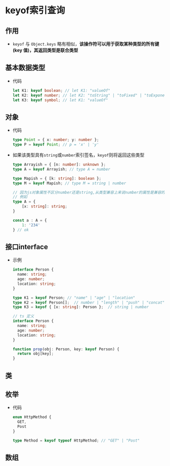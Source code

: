 # keyof索引查询

## 作用

*   `keyof` 与 `Object.keys` 略有相似，**该操作符可以用于获取某种类型的所有键(key 值)，其返回类型是联合类型**

## 基本数据类型

*   代码

    ```typescript
    let K1: keyof boolean; // let K1: "valueOf"
    let K2: keyof number; // let K2: "toString" | "toFixed" | "toExponential" | ...
    let K3: keyof symbol; // let K1: "valueOf"
    ```

## 对象

*   代码

    ```typescript
    type Point = { x: number; y: number };
    type P = keyof Point; // p = 'x' | 'y'

    ```

*   如果该类型具有`string`或`number`索引签名，`keyof`则将返回这些类型

    ```typescript
    type Arrayish = { [n: number]: unknown };
    type A = keyof Arrayish; // type A = number

    ```

    ```typescript
    type Mapish = { [k: string]: boolean };
    type M = keyof Mapish; // type M = string | number

    // 因为js对象属性不区分number还是string,从类型兼容上来说number的属性是兼容的(因为Number 也会被转为 String)
    // 例如
    type A = {
        [x: string]: string;
    }

    const a : A = {
        1: '234'
    } // ok
    ```

## 接口interface

*   示例

    ```typescript
    interface Person {
      name: string;
      age: number;
      location: string;
    }

    type K1 = keyof Person; // "name" | "age" | "location"
    type K2 = keyof Person[];  // number | "length" | "push" | "concat" | ...
    type K3 = keyof { [x: string]: Person };  // string | number
    ```

    ```typescript
    // ts 定义
    interface Person {
      name: string;
      age: number;
      location: string;
    }

    function prop(obj: Person, key: keyof Person) {
      return obj[key];
    }
    ```

## 类

## 枚举

*   代码

    ```typescript
    enum HttpMethod {
      GET,
      Post
    }

    type Method = keyof typeof HttpMethod; // "GET" | "Post"
    ```

## 数组
